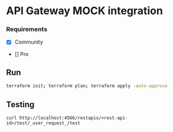 # API Gateway MOCK integration

### Requirements

- [x] Community
- [] Pro

## Run

```bash
terraform init; terraform plan; terraform apply -auto-approve
```

## Testing

```
curl http://localhost:4566/restapis/<rest-api-id>/test/_user_request_/test
```
